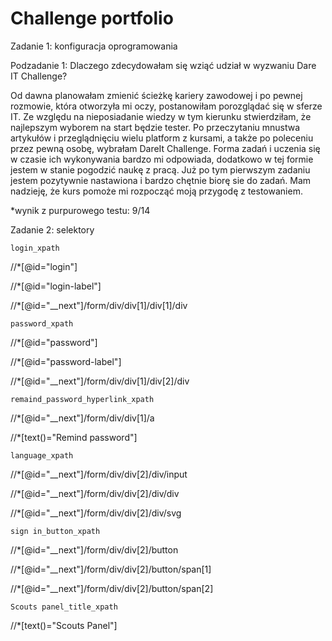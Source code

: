 # Challenge portfolio
Zadanie 1: konfiguracja oprogramowania

Podzadanie 1: Dlaczego zdecydowałam się wziąć udział w wyzwaniu Dare IT Challenge?

Od dawna planowałam zmienić ścieżkę kariery zawodowej i po pewnej rozmowie, która otworzyła mi oczy, postanowiłam porozglądać się w sferze IT.
Ze względu na nieposiadanie wiedzy w tym kierunku stwierdziłam, że najlepszym wyborem na start będzie tester. 
Po przeczytaniu mnustwa artykułów i przeglądnięciu wielu platform z kursami, a także po poleceniu przez pewną osobę, wybrałam DareIt Challenge. 
Forma zadań i uczenia się w czasie ich wykonywania bardzo mi odpowiada, dodatkowo w tej formie jestem w stanie pogodzić naukę z pracą.
Już po tym pierwszym zadaniu jestem pozytywnie nastawiona i bardzo chętnie biorę sie do zadań.
Mam nadzieję, że kurs pomoże mi rozpocząć moją przygodę z testowaniem.


*wynik z purpurowego testu: 9/14

Zadanie 2: selektory

    login_xpath

//*[@id="login"]

//*[@id="login-label"]

//*[@id="__next"]/form/div/div[1]/div[1]/div

    password_xpath

//*[@id="password"]

//*[@id="password-label"]

//*[@id="__next"]/form/div/div[1]/div[2]/div

    remaind_password_hyperlink_xpath

//*[@id="__next"]/form/div/div[1]/a

//*[text()="Remind password"]

    language_xpath

//*[@id="__next"]/form/div/div[2]/div/input

//*[@id="__next"]/form/div/div[2]/div/div

//*[@id="__next"]/form/div/div[2]/div/svg

    sign in_button_xpath

//*[@id="__next"]/form/div/div[2]/button

//*[@id="__next"]/form/div/div[2]/button/span[1]

//*[@id="__next"]/form/div/div[2]/button/span[2]

    Scouts panel_title_xpath

//*[text()="Scouts Panel"]

